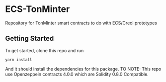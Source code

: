 # ECS-TonMinter
Repository for TonMinter smart contracts to do with ECS/Creol prototypes


## Getting Started

To get started, clone this repo and run 

```yarn install```

And it should install the dependencies for this package.
TO NOTE: This repo use Openzeppein contracts 4.0.0 which are Solidity 0.8.0 Compatible.




